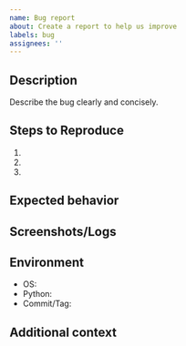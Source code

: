 ```yaml
---
name: Bug report
about: Create a report to help us improve
labels: bug
assignees: ''
---
```


## Description

Describe the bug clearly and concisely.

## Steps to Reproduce
1. 
2. 
3. 

## Expected behavior

## Screenshots/Logs

## Environment
- OS: 
- Python: 
- Commit/Tag: 

## Additional context



